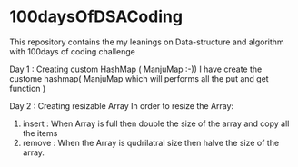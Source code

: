 # 100daysOfDSACoding
This repository contains the my leanings on Data-structure and algorithm with 100days of coding challenge  

Day 1 : Creating custom HashMap ( ManjuMap :-)) 
 I have create the custome hashmap( ManjuMap which will performs all the put and get function )
 
Day 2 : Creating resizable Array 
In order to resize the Array: 
1. insert : When Array is full then double the
	  size of the array and copy all the items 
2. remove : When the Array is
	  qudrilatral size then halve the size of the array.

 
